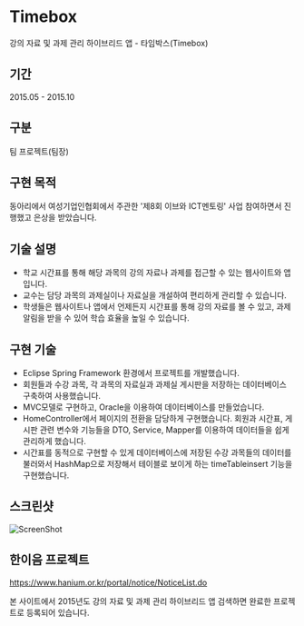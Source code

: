 # Timebox
강의 자료 및 과제 관리 하이브리드 앱 - 타임박스(Timebox)

## 기간
2015.05 - 2015.10

## 구분
팀 프로젝트(팀장)

## 구현 목적
동아리에서 여성기업인협회에서 주관한 '제8회 이브와 ICT멘토링' 사업 참여하면서 진행했고 은상을 받았습니다.

## 기술 설명
- 학교 시간표를 통해 해당 과목의 강의 자료나 과제를 접근할 수 있는 웹사이트와 앱입니다.
- 교수는 담당 과목의 과제실이나 자료실을 개설하여 편리하게 관리할 수 있습니다.
- 학생들은 웹사이트나 앱에서 언제든지 시간표를 통해 강의 자료를 볼 수 있고, 과제 알림을 받을 수 있어 학습 효율을 높일 수 있습니다.

## 구현 기술
- Eclipse Spring Framework 환경에서 프로젝트를 개발했습니다.
- 회원들과 수강 과목, 각 과목의 자료실과 과제실 게시판을 저장하는 데이터베이스 구축하여 사용했습니다.
- MVC모델로 구현하고, Oracle을 이용하여 데이터베이스를 만들었습니다.
- HomeController에서 페이지의 전환을 담당하게 구현했습니다. 회원과 시간표, 게시판 관련 변수와 기능들을 DTO, Service, Mapper를 이용하여 데이터들을 쉽게 관리하게 했습니다.
- 시간표를 동적으로 구현할 수 있게 데이터베이스에 저장된 수강 과목들의 데이터를 불러와서 HashMap으로 저장해서 테이블로 보이게 하는 timeTableinsert 기능을 구현했습니다.

## 스크린샷
![ScreenShot](https://user-images.githubusercontent.com/28954046/32415110-852a989e-c277-11e7-9cda-7558cd4da31c.png)

## 한이음 프로젝트
https://www.hanium.or.kr/portal/notice/NoticeList.do

본 사이트에서 2015년도 강의 자료 및 과제 관리 하이브리드 앱 검색하면 완료한 프로젝트로 등록되어 있습니다.
